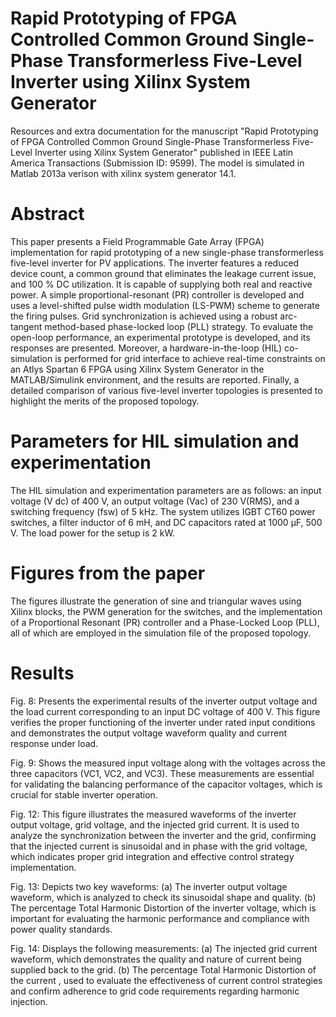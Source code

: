 # **Rapid Prototyping of FPGA Controlled Common Ground Single-Phase Transformerless Five-Level Inverter using Xilinx System Generator**
Resources and extra documentation for the manuscript "Rapid Prototyping of FPGA Controlled Common Ground Single-Phase Transformerless Five-Level Inverter using Xilinx System Generator" published in IEEE Latin America Transactions  (Submission ID: 9599). The model is simulated in Matlab 2013a verison with xilinx system generator 14.1.

# **Abstract**
This paper presents a Field Programmable Gate Array (FPGA) implementation for rapid prototyping of a new single-phase transformerless five-level inverter for PV applications. The inverter features a reduced device count, a common ground that eliminates the leakage current issue, and 100 \% DC utilization. It is capable of supplying both real and reactive power. A simple proportional-resonant (PR) controller is developed and uses a level-shifted pulse width modulation (LS-PWM) scheme to generate the firing pulses. Grid synchronization is achieved using a robust arc-tangent method-based phase-locked loop (PLL) strategy. To evaluate the open-loop performance, an experimental prototype is developed, and its responses are presented. Moreover, a hardware-in-the-loop (HIL) co-simulation is performed for grid interface to achieve real-time constraints on an Atlys Spartan 6 FPGA using Xilinx System Generator in the MATLAB/Simulink environment, and the results are reported. Finally, a detailed comparison of various five-level inverter topologies is presented to highlight the merits of the proposed topology.

# **Parameters for HIL simulation and experimentation**
The HIL simulation and experimentation parameters are as follows: an input voltage (V dc) of 400 V, an output voltage (Vac) of 230 V(RMS), and a switching frequency (fsw) of 5 kHz. The system utilizes IGBT CT60 power switches, a filter inductor of 6 mH, and DC capacitors rated at 1000 μF, 500 V. The load power for the setup is 2 kW.

# **Figures from the paper**
The figures illustrate the generation of sine and triangular waves using Xilinx blocks, the PWM generation for the switches, and the implementation of a Proportional Resonant (PR) controller and a Phase-Locked Loop (PLL), all of which are employed in the simulation file of the proposed topology.

# **Results**

Fig. 8:
Presents the experimental results of the inverter output voltage and the load current corresponding to an input DC voltage of 400 V. This figure verifies the proper functioning of the inverter under rated input conditions and demonstrates the output voltage waveform quality and current response under load.

Fig. 9:
Shows the measured input voltage along with the voltages across the three capacitors (VC1, VC2, and VC3). These measurements are essential for validating the balancing performance of the capacitor voltages, which is crucial for stable inverter operation.

Fig. 12:
This figure illustrates the measured waveforms of the inverter output voltage, grid voltage, and the injected grid current. It is used to analyze the synchronization between the inverter and the grid, confirming that the injected current is sinusoidal and in phase with the grid voltage, which indicates proper grid integration and effective control strategy implementation.

Fig. 13:
Depicts two key waveforms:
(a) The inverter output voltage waveform, which is analyzed to check its sinusoidal shape and quality.
(b) The percentage Total Harmonic Distortion of the inverter voltage, which is important for evaluating the harmonic performance and compliance with power quality standards.

Fig. 14:
Displays the following measurements:
(a) The injected grid current waveform, which demonstrates the quality and nature of current being supplied back to the grid.
(b) The percentage Total Harmonic Distortion of the current , used to evaluate the effectiveness of current control strategies and confirm adherence to grid code requirements regarding harmonic injection.

